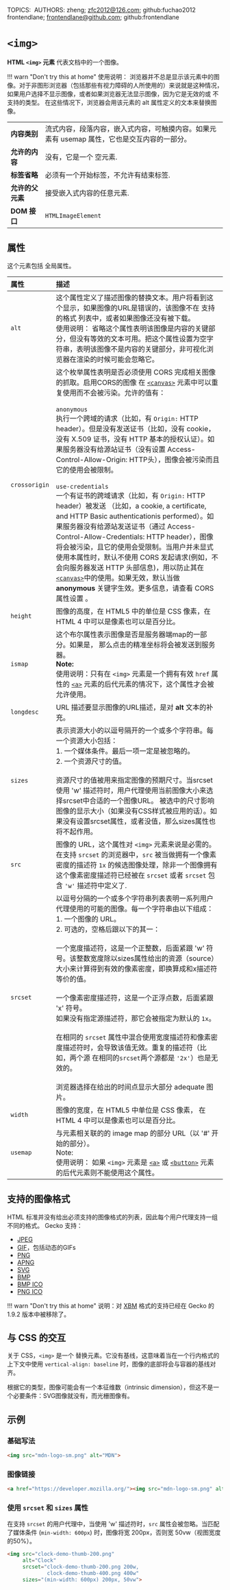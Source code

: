 TOPICS: <img>
AUTHORS: zheng; zfc2012@126.com; github:fuchao2012
         frontendlane; frontendlane@github.com; github:frontendlane

# `<img>`

**HTML `<img>` 元素** 代表文档中的一个图像。

!!! warn "Don't try this at home"
    使用说明：
    浏览器并不总是显示该元素中的图像。对于非图形浏览器（包括那些有视力障碍的人所使用的）来说就是这种情况，如果用户选择不显示图像，或者如果浏览器无法显示图像，因为它是无效的或 不支持的类型。
    在这些情况下，浏览器会用该元素的 alt 属性定义的文本来替换图像。

|  |  |
| :-- | :-- |
| **内容类别** | 流式内容，段落内容，嵌入式内容，可触摸内容。如果元素有 usemap 属性，它也是交互内容的一部分。|
| **允许的内容** | 没有，它是一个 空元素. |
| **标签省略** | 必须有一个开始标签，不允许有结束标签. |
| **允许的父元素** | 接受嵌入式内容的任意元素. |
| **DOM 接口** | `HTMLImageElement` |

## 属性

这个元素包括 全局属性。

| 属性 | 描述 |
| :-- | :-- |
| `alt` | 这个属性定义了描述图像的替换文本。用户将看到这个显示，如果图像的URL是错误的，该图像不在 支持的格式 列表中，或者如果图像还没有被下载。<br>使用说明： 省略这个属性表明该图像是内容的关键部分，但没有等效的文本可用。把这个属性设置为空字符串，表明该图像不是内容的关键部分，非可视化浏览器在渲染的时候可能会忽略它。 |
| `crossorigin` | 这个枚举属性表明是否必须使用 CORS 完成相关图像的抓取。启用CORS的图像 在 [`<canvas>`](/zh-hans/webfrontend/<canvas>) 元素中可以重复使用而不会被污染。允许的值有：<br><br>`anonymous`<br>执行一个跨域的请求（比如，有 `Origin:` HTTP header）。但是没有发送证书（比如，没有 cookie，没有 X.509 证书，没有 HTTP 基本的授权认证）。如果服务器没有给源站证书（没有设置 Access-Control-Allow-Origin: HTTP头），图像会被污染而且它的使用会被限制。<br><br>`use-credentials`<br>一个有证书的跨域请求（比如，有 `Origin:` HTTP header）被发送 （比如，a cookie, a certificate, and HTTP Basic authenticationis performed）。如果服务器没有给源站发送证书（通过 Access-Control-Allow-Credentials: HTTP header），图像将会被污染，且它的使用会受限制。当用户并未显式使用本属性时，默认不使用 CORS 发起请求(例如，不会向服务器发送 HTTP 头部信息)，用以防止其在[`<canvas>`](/zh-hans/webfrontend/<canvas>)中的使用。如果无效，默认当做 **anonymous** 关键字生效。更多信息，请查看 CORS 属性设置 。 |
| `height` | 图像的高度，在 HTML5 中的单位是 CSS 像素，在 HTML 4 中可以是像素也可以是百分比。 |
| `ismap` | 这个布尔属性表示图像是否是服务器端map的一部分。如果是， 那么点击的精准坐标将会被发送到服务器。<br>**Note:**<br>使用说明：只有在 `<img>` 元素是一个拥有有效 `href` 属性的 [`<a>`](/zh-hans/webfrontend/<a>) 元素的后代元素的情况下，这个属性才会被允许使用。 |
| `longdesc` | URL 描述要显示图像的URL描述，是对 **alt** 文本的补充。 |
| `sizes` | 表示资源大小的以逗号隔开的一个或多个字符串。每一个资源大小包括：<br>1. 一个媒体条件。最后一项一定是被忽略的。<br>2. 一个资源尺寸的值。<br><br>资源尺寸的值被用来指定图像的预期尺寸。当srcset使用 'w' 描述符时，用户代理使用当前图像大小来选择srcset中合适的一个图像URL。 被选中的尺寸影响图像的显示大小（如果没有CSS样式被应用的话）。如果没有设置srcset属性，或者没值，那么sizes属性也将不起作用。 |
| `src` | 图像的 URL，这个属性对 `<img>` 元素来说是必需的。在支持 `srcset` 的浏览器中，`src` 被当做拥有一个像素密度的描述符 `1x` 的候选图像处理，除非一个图像拥有这个像素密度描述符已经被在 `srcset` 或者 `srcset` 包含 `'w'` 描述符中定义了. |
| `srcset` | 以逗号分隔的一个或多个字符串列表表明一系列用户代理使用的可能的图像。每一个字符串由以下组成：<br>1. 一个图像的 URL。<br>2. 可选的，空格后跟以下的其一：<br><br>一个宽度描述符，这是一个正整数，后面紧跟 'w' 符号。该整数宽度除以sizes属性给出的资源（source）大小来计算得到有效的像素密度，即换算成和x描述符等价的值。<br><br>一个像素密度描述符，这是一个正浮点数，后面紧跟 'x' 符号。<br>如果没有指定源描述符，那它会被指定为默认的 `1x`。<br><br>在相同的 `srcset` 属性中混合使用宽度描述符和像素密度描述符时，会导致该值无效。重复的描述符（比如，两个源 在相同的`srcset`两个源都是 `'2x'`）也是无效的。<br><br>浏览器选择在给出的时间点显示大部分 adequate 图片。 |
| `width` | 图像的宽度，在 HTML5 中单位是 CSS 像素， 在 HTML 4 中可以是像素也可以是百分比。 |
| `usemap` | 与元素相关联的的 image map 的部分 URL（以 '#' 开始的部分）。<br>Note:<br>使用说明： 如果 `<img>` 元素是 [`<a>`](/zh-hans/webfrontend/<a>) 或 [`<button>`](/zh-hans/webfrontend/<button>) 元素的后代元素则不能使用这个属性。 |

## 支持的图像格式

HTML 标准并没有给出必须支持的图像格式的列表，因此每个用户代理支持一组不同的格式。 Gecko 支持：

- [JPEG](http://en.wikipedia.org/wiki/JPEG)
- [GIF](http://en.wikipedia.org/wiki/Graphics_Interchange_Format)，包括动态的GIFs
- [PNG](http://en.wikipedia.org/wiki/Portable_Network_Graphics)
- [APNG](https://wiki.developer.mozilla.org/en-US/docs/Animated_PNG_graphics)
- [SVG](https://wiki.developer.mozilla.org/en-US/docs/SVG)
- [BMP](http://en.wikipedia.org/wiki/BMP_file_format)
- [BMP ICO](http://en.wikipedia.org/wiki/ICO_%28file_format%29)
- [PNG ICO](http://en.wikipedia.org/wiki/ICO_%28file_format%29)

!!! warn "Don't try this at home"
    说明：对 [XBM](http://en.wikipedia.org/wiki/X_BitMap) 格式的支持已经在 Gecko 的 1.9.2 版本中被移除了。

## 与 CSS 的交互

关于 CSS，`<img>` 是一个 替换元素。它没有基线，这意味着当在一个行内格式的上下文中使用 `vertical-align: baseline` 时，图像的底部将会与容器的基线对齐。

根据它的类型，图像可能会有一个本征维数（intrinsic dimension），但这不是一个必要条件：SVG图像就没有，而光栅图像有。

## 示例

### 基础写法

```html
<img src="mdn-logo-sm.png" alt="MDN">
```

### 图像链接

```html
<a href="https://developer.mozilla.org/"><img src="mdn-logo-sm.png" alt="MDN"></a>
```

### 使用 `srcset` 和 `sizes` 属性

在支持 `srcset` 的用户代理中，当使用 'w' 描述符时，`src` 属性会被忽略。当匹配了媒体条件 (`min-width: 600px`) 时，图像将宽 200px，否则宽 50vw（视图宽度的50%）。

```html
<img src="clock-demo-thumb-200.png"
     alt="Clock"
     srcset="clock-demo-thumb-200.png 200w,
             clock-demo-thumb-400.png 400w"
     sizes="(min-width: 600px) 200px, 50vw">
```
